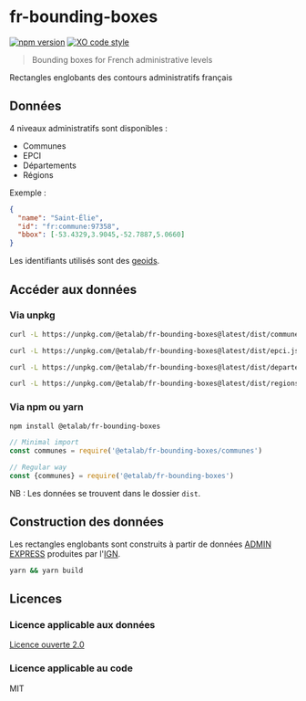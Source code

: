 # fr-bounding-boxes

[![npm version](https://badge.fury.io/js/%40etalab%2Ffr-bounding-boxes.svg)](https://badge.fury.io/js/%40etalab%2Ffr-bounding-boxes)
[![XO code style](https://img.shields.io/badge/code_style-XO-5ed9c7.svg)](https://github.com/sindresorhus/xo)

> Bounding boxes for French administrative levels

Rectangles englobants des contours administratifs français

## Données

4 niveaux administratifs sont disponibles :

* Communes
* EPCI
* Départements
* Régions

Exemple :

```json
{
  "name": "Saint-Élie",
  "id": "fr:commune:97358",
  "bbox": [-53.4329,3.9045,-52.7887,5.0660]
}
```

Les identifiants utilisés sont des [geoids](https://github.com/etalab/geoids).

## Accéder aux données

### Via unpkg

```bash
curl -L https://unpkg.com/@etalab/fr-bounding-boxes@latest/dist/communes.json

curl -L https://unpkg.com/@etalab/fr-bounding-boxes@latest/dist/epci.json

curl -L https://unpkg.com/@etalab/fr-bounding-boxes@latest/dist/departements.json

curl -L https://unpkg.com/@etalab/fr-bounding-boxes@latest/dist/regions.json
```

### Via npm ou yarn

```bash
npm install @etalab/fr-bounding-boxes
```

```js
// Minimal import
const communes = require('@etalab/fr-bounding-boxes/communes')

// Regular way
const {communes} = require('@etalab/fr-bounding-boxes')
```

NB : Les données se trouvent dans le dossier `dist`.

## Construction des données

Les rectangles englobants sont construits à partir de données [ADMIN EXPRESS](professionnels.ign.fr/adminexpress) produites par l'[IGN](http://www.ign.fr/).

```bash
yarn && yarn build
```

## Licences

### Licence applicable aux données

[Licence ouverte 2.0](https://www.etalab.gouv.fr/licence-ouverte-open-licence)

### Licence applicable au code

MIT
